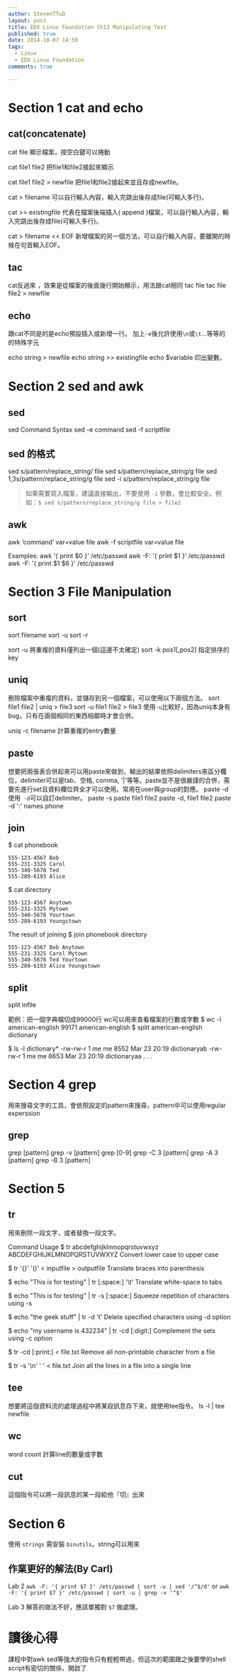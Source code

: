 ```yaml
---
author: StevenTTuD
layout: post
title: EDX Linux Foundation Ch13 Manipulating Text
published: true
date: 2014-10-07 14:59
tags:
  - Linux
  - EDX Linux Foundation
comments: true

---
```

# Section 1 cat and echo
## cat(concatenate)
cat file
顯示檔案，按空白鍵可以捲動

cat file1 file2
把file1和file2接起來顯示

cat file1 file2 > newfile
把file1和file2接起來並且存成newfile。

cat > filename
可以自行輸入內容，輸入完跳出後存成file(可輸入多行)。

cat >> existingfile
代表在檔案後端插入( append )檔案，可以自行輸入內容，輸入完跳出後存成file(可輸入多行)。

cat > filename << EOF
新增檔案的另一個方法，可以自行輸入內容，要離開的時候在句首輸入EOF。

## tac
cat反過來 ，效果是從檔案的後面幾行開始顯示，用法跟cat相同
tac file
tac file file2 > newfile



## echo
跟cat不同是的是echo預設插入或新增一行。
加上```-e```後允許使用`\n`或`\t`...等等的的特殊字元

echo string > newfile
echo string >> existingfile
echo $variable
印出變數。

# Section 2 sed and awk
## sed
sed Command Syntax
sed -e command <filename>
sed -f scriptfile <filename>

## sed 的格式
sed s/pattern/replace_string/ file
sed s/pattern/replace_string/g file
sed 1,3s/pattern/replace_string/g file
sed -i s/pattern/replace_string/g file

> 如果需要寫入檔案，建議直接輸出，不要使用 `-i` 參數，會比較安全。例如：`$ sed s/pattern/replace_string/g file > file2`

## awk
awk ‘command’ var=value file
awk -f scriptfile var=value file

Examples:
awk '{ print $0 }' /etc/passwd
awk -F: '{ print $1 }' /etc/passwd
awk -F: '{ print $1 $6 }' /etc/passwd

# Section 3 File Manipulation

## sort
sort filename
sort -u
sort -r

sort -u 將重複的資料僅列出一個(這邊不太確定)
sort -k pos1[,pos2] 指定排序的key

## uniq
刪除檔案中重複的資料，並儲存到另一個檔案，可以使用以下兩個方法。
sort file1 file2 | uniq > file3
sort -u file1 file2 > file3
使用`-u`比較好，因為uniq本身有bug，只有在兩個相同的東西相鄰時才會合併。

uniq -c filename
計算重複的entry數量

## paste
想要把兩張表合併起來可以用paste來做到，輸出的結果依照delimiters來區分欄位，delimiter可以是tab、空格, comma,  '|'等等。paste並不是很嚴謹的合併，需要先進行set且資料欄位齊全才可以使用。常用在user與group的對應。
paste -d
使用` -d`可以自訂delimiter。
paste -s
paste file1 file2
paste -d, file1 file2
paste -d ':' names phone

## join

$ cat phonebook
```
555-123-4567 Bob
555-231-3325 Carol
555-340-5678 Ted
555-289-6193 Alice
```

$ cat directory
```
555-123-4567 Anytown
555-231-3325 Mytown
555-340-5678 Yourtown
555-289-6193 Youngstown
```

The result of joining
$ join phonebook directory
```
555-123-4567 Bob Anytown
555-231-3325 Carol Mytown
555-340-5678 Ted Yourtown
555-289-6193 Alice Youngstown
```
## split

split infile <Prefix>

範例：把一個字典檔切成99000行
wc可以用來查看檔案的行數或字數
$ wc -l american-english
99171 american-english
$ split american-english dictionary

$ ls -l dictionary*
-rw-rw-r 1 me me 8552 Mar 23 20:19 dictionaryab
-rw-rw-r 1 me me 8653 Mar 23 20:19 dictionaryaa
. . .


# Section 4 grep
用來搜尋文字的工具，會依照設定的pattern來搜尋，pattern中可以使用regular experssion

## grep
grep [pattern] <filename>
grep -v [pattern] <filename>
grep [0-9] <filename>
grep -C 3 [pattern] <filename>
grep -A 3 [pattern] <filename>
grep -B 3 [pattern] <filename>

# Section 5

## tr
用來刪除一段文字，或者替換一段文字。

Command	Usage
$ tr abcdefghijklmnopqrstuvwxyz ABCDEFGHIJKLMNOPQRSTUVWXYZ
Convert lower case to upper case

$ tr '{}' '()' < inputfile >
outputfile	Translate braces into parenthesis

$ echo "This is for testing" | tr [:space:] '\t'
Translate white-space to tabs

$ echo "This is for testing" | tr -s [:space:]
Squeeze repetition of characters using -s

$ echo "the geek stuff" | tr -d 't'
Delete specified characters using -d option

$ echo "my username is 432234" | tr -cd [:digit:]
Complement the sets using -c option

$ tr -cd [:print:] < file.txt
Remove all non-printable character from a file

$ tr -s '\n' ' ' < file.txt
Join all the lines in a file into a single line

## tee
想要將這個資料流的處理過程中將某段訊息存下來，就使用tee指令。
 ls -l | tee newfile

## wc
word count
計算line的數量或字數

## cut
這個指令可以將一段訊息的某一段給他『切』出來

# Section 6
使用 `strings` 需安裝 `binutils`。string可以用來

## 作業更好的解法(By Carl)
Lab 2
`awk -F: '{ print $7 }' /etc/passwd | sort -u | sed '/^$/d'` or
`awk -F: '{ print $7 }' /etc/passwd | sort -u | grep -v '^$'`

Lab 3
解答的做法不好，應該單獨對 `$7` 做處理。

# 讀後心得
課程中對awk sed等強大的指令只有輕輕帶過，但這次的範圍跟之後要學的shell script有密切的關係，開啟了
